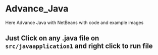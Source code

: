 # Advance_Java
Here Advance Java with NetBeans with code and example images  
## Just Click on any .java file on `src/javaapplication1` and right click to run file 